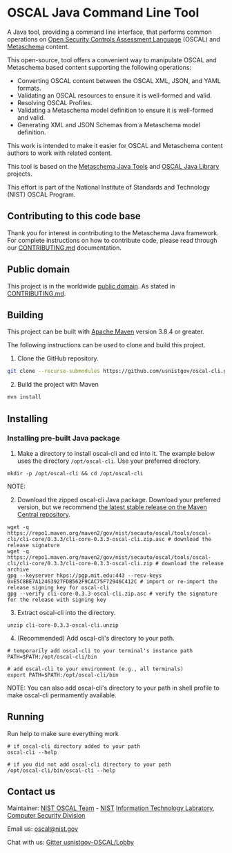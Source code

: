 # OSCAL Java Command Line Tool

A Java tool, providing a command line interface, that performs common operations on [Open Security Controls Assessment Language](https://pages.nist.gov/OSCAL/) (OSCAL) and [Metaschema](https://github.com/usnistgov/metaschema) content.

This open-source, tool offers a convenient way to manipulate OSCAL and Metaschema based content supporting the following operations:

- Converting OSCAL content between the OSCAL XML, JSON, and YAML formats.
- Validating an OSCAL resources to ensure it is well-formed and valid.
- Resolving OSCAL Profiles.
- Validating a Metaschema model definition to ensure it is well-formed and valid.
- Generating XML and JSON Schemas from a Metaschema model definition.

This work is intended to make it easier for OSCAL and Metaschema content authors to work with related content.

This tool is based on the [Metaschema Java Tools](https://github.com/usnistgov/metaschema-java) and [OSCAL Java Library](https://github.com/usnistgov/liboscal-java/) projects.

This effort is part of the National Institute of Standards and Technology (NIST) OSCAL Program.

## Contributing to this code base

Thank you for interest in contributing to the Metaschema Java framework. For complete instructions on how to contribute code, please read through our [CONTRIBUTING.md](CONTRIBUTING.md) documentation.

## Public domain

This project is in the worldwide [public domain](LICENSE.md). As stated in [CONTRIBUTING.md](CONTRIBUTING.md).


## Building

This project can be built with [Apache Maven](https://maven.apache.org/) version 3.8.4 or greater.

The following instructions can be used to clone and build this project.

1. Clone the GitHub repository.

```bash
git clone --recurse-submodules https://github.com/usnistgov/oscal-cli.git 
```

2. Build the project with Maven

```bash
mvn install
```

## Installing

### Installing pre-built Java package

1.  Make a directory to install oscal-cli and cd into it. The example below uses the directory `/opt/oscal-cli`. Use your preferred directory.
```
mkdir -p /opt/oscal-cli && cd /opt/oscal-cli
```
NOTE: 

2. Download the zipped oscal-cli Java package. Download your preferred version, but we recommend [the latest stable release on the Maven Central repository](https://repo1.maven.org/maven2/gov/nist/secauto/oscal/tools/oscal-cli/cli-core/).
```
wget -q https://repo1.maven.org/maven2/gov/nist/secauto/oscal/tools/oscal-cli/cli-core/0.3.3/cli-core-0.3.3-oscal-cli.zip.asc # download the release signature
wget -q https://repo1.maven.org/maven2/gov/nist/secauto/oscal/tools/oscal-cli/cli-core/0.3.3/cli-core-0.3.3-oscal-cli.zip # download the release archive
gpg --keyserver hkps://pgp.mit.edu:443 --recv-keys 0xE5C8BE7A12463927FDB562F9CAC75F72946C412C # import or re-import the release signing key for oscal-cli
gpg --verify cli-core-0.3.3-oscal-cli.zip.asc # verify the signature for the release with signing key
```

3. Extract oscal-cli into the directory.
```
unzip cli-core-0.3.3-oscal-cli.unzip
```

4. (Recommended) Add oscal-cli's directory to your path.
```
# temporarily add oscal-cli to your terminal's instance path
PATH=$PATH:/opt/oscal-cli/bin

# add oscal-cli to your environment (e.g., all terminals)
export PATH=$PATH:/opt/oscal-cli/bin
```
NOTE: You can also add oscal-cli's directory to your path in shell profile to make oscal-cli permamently available.

## Running 

Run help to make sure everything work
```
# if oscal-cli directory added to your path
oscal-cli --help

# if you did not add oscal-cli directory to your path
/opt/oscal-cli/bin/oscal-cli --help
```


## Contact us

Maintainer: [NIST OSCAL Team](https://pages.nist.gov/OSCAL/contact/) - [NIST](https://www.nist.gov/) [Information Technology Labratory](https://www.nist.gov/itl), [Computer Security Division](https://www.nist.gov/itl/csd)

Email us: [oscal@nist.gov](mailto:oscal@nist.gov)

Chat with us: [Gitter usnistgov-OSCAL/Lobby](https://gitter.im/usnistgov-OSCAL/Lobby)
